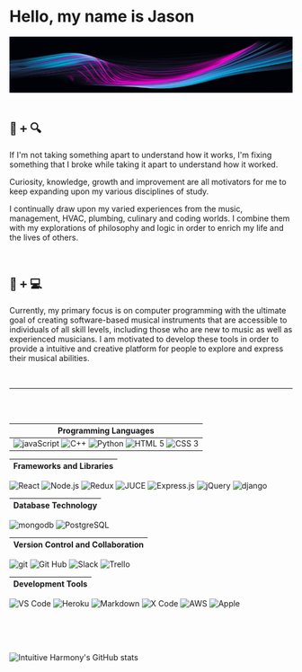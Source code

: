 # Hello, my name is Jason

<img height='100em' width='100%' src='./images/neonStream2.png' />

<br/>
<br/>

## 🔩 <kbd>+</kbd> 🔍
If I'm not taking something apart to understand how it works, I'm fixing something that I broke while taking it apart to understand how it worked.

Curiosity, knowledge, growth and improvement are all motivators for me to keep expanding upon my various disciplines of study. 

I continually draw upon my varied experiences from the music, management, HVAC, plumbing, culinary and coding worlds. I combine them with my explorations of philosophy and logic in order to enrich my life and the lives of others.

<br/>

## 🎹 <kbd>+</kbd> 💻 
Currently, my primary focus is on computer programming with the ultimate goal of creating software-based musical instruments that are accessible to individuals of all skill levels, including those who are new to music as well as experienced musicians. I am motivated to develop these tools in order to provide a intuitive and creative platform for people to explore and express their musical abilities.

<br/>
<hr/>
<br/>
<br/>

<!-- 
## 🛠️ 

If I'm not taking something apart to understand how it works, I'm fixing something that I broke while taking it apart to understand how it worked. 

## 🔎 

Curiosity, knowledge, growth and improvement are all motivators for me to keep expanding upon my various disciplines of study. I continually draw upon my varied experiences from the music, management, HVAC, plumbing, culinary and coding worlds. I combine them with my explorations of philosophy and logic in order to enrich my life and the lives of others.
 -->


| Programming Languages |
| -|
| <img title='javaScript' width="40em" src="https://cdn.jsdelivr.net/gh/devicons/devicon/icons/javascript/javascript-original.svg" /> <img title='C++' width='40em' src="https://cdn.jsdelivr.net/gh/devicons/devicon/icons/cplusplus/cplusplus-original.svg" /> <img title='Python' width='40em' src="https://cdn.jsdelivr.net/gh/devicons/devicon/icons/python/python-original.svg" /> <img title='HTML 5' width='40em' src="https://cdn.jsdelivr.net/gh/devicons/devicon/icons/html5/html5-original.svg" /> <img title='CSS 3' width='40em' src="https://cdn.jsdelivr.net/gh/devicons/devicon/icons/css3/css3-original.svg" /> |

| Frameworks and Libraries | 
| - |
<img title='React' width='40em' src="https://cdn.jsdelivr.net/gh/devicons/devicon/icons/react/react-original.svg" /> <img title='Node.js' width='40em' src="https://cdn.jsdelivr.net/gh/devicons/devicon/icons/nodejs/nodejs-original.svg" /> <img title='Redux' width='40em' src="https://cdn.jsdelivr.net/gh/devicons/devicon/icons/redux/redux-original.svg" /> <img title='JUCE' width='40em' src="https://upload.wikimedia.org/wikipedia/commons/6/6b/JUCE_Logo.png?20160127093944" />  <img title='Express.js' width='40em' src="https://cdn.jsdelivr.net/gh/devicons/devicon/icons/express/express-original.svg" /> <img title='jQuery' width='40em' src="https://cdn.jsdelivr.net/gh/devicons/devicon/icons/jquery/jquery-original.svg" /> <img title='django' width='40em' src="https://cdn.jsdelivr.net/gh/devicons/devicon/icons/django/django-plain.svg" />  

| Database Technology | 
| - |
<img title='mongodb' width='40em' src="https://cdn.jsdelivr.net/gh/devicons/devicon/icons/mongodb/mongodb-plain.svg" /> <img title='PostgreSQL' width='40em' src="https://cdn.jsdelivr.net/gh/devicons/devicon/icons/postgresql/postgresql-original.svg" />

| Version Control and Collaboration | 
| - |
<img title='git' width='40em' src="https://cdn.jsdelivr.net/gh/devicons/devicon/icons/git/git-original.svg" /> <img title='Git Hub' width='40em' src="https://cdn.jsdelivr.net/gh/devicons/devicon/icons/github/github-original.svg" />  <img title='Slack' width='40em' src="https://cdn.jsdelivr.net/gh/devicons/devicon/icons/slack/slack-original.svg" /> <img title='Trello' width='40em' src="https://cdn.jsdelivr.net/gh/devicons/devicon/icons/trello/trello-plain.svg" />

| Development Tools | 
| - |
<img title='VS Code' width='40em' src="https://cdn.jsdelivr.net/gh/devicons/devicon/icons/vscode/vscode-original.svg" /> <img title='Heroku' width='40em' src="https://cdn.jsdelivr.net/gh/devicons/devicon/icons/heroku/heroku-original.svg" /> <img title='Markdown' width='40em' src="https://cdn.jsdelivr.net/gh/devicons/devicon/icons/markdown/markdown-original.svg" /> <img title='X Code' width='40em' src="https://cdn.jsdelivr.net/gh/devicons/devicon/icons/xcode/xcode-original.svg" /> <img title='AWS' width='40em' src='https://cdn.freebiesupply.com/logos/large/2x/aws-logo-logo-png-transparent.png'> <img title='Apple' width='34em' src="https://cdn.freebiesupply.com/logos/large/2x/apple-1-logo-png-transparent.png" /> 
<!-- <img width='40em' src="https://upload.wikimedia.org/wikipedia/commons/thumb/1/18/ISO_C%2B%2B_Logo.svg/1822px-ISO_C%2B%2B_Logo.svg.png" /> -->

<br/>
<br/>
<br/>
 
<!-- https://github.com/anuraghazra/github-readme-stats/blob/master/themes/README.md -->
![Intuitive Harmony's GitHub stats](https://github-readme-stats.vercel.app/api?username=intuitiveharmony&show_icons=true&theme=aura_dark) 




